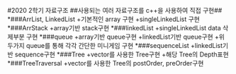 #2020 2학기 자료구조
##사용되는 여러 자료구조를 c++을 사용하여 직접 구현##
*###ArrList, LinkedList
+기본적인 array 구현    +singleLinkedList 구현
*###ArrStack
+array기반 stack구현
*###linkedList
+singleLinkedList data 삭제부분 구현
*###queue
+array기반 queue구현    +linkedList기반 queue구현     +위 두가지 queue를 통해 각각 간단한 미니게임 구현
*###sequenceList
+linkedList기반 sequence구현
*###Tree
+vector를 사용한 Tree구현    +해당 Tree의 Depth표현
*###TreeTraversal
+vector를 사용한 Tree의 postOrder, preOrder구현
